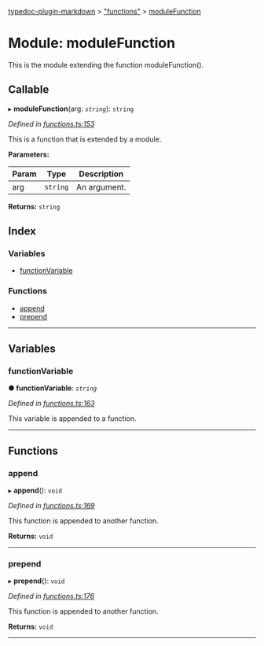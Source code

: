 [typedoc-plugin-markdown](../README.md) > ["functions"](../modules/_functions_.md) > [moduleFunction](../modules/_functions_.modulefunction.md)

# Module: moduleFunction

This is the module extending the function moduleFunction().

## Callable
▸ **moduleFunction**(arg: *`string`*): `string`

*Defined in [functions.ts:153](https://github.com/tgreyjs/typedoc-plugin-markdown/blob/master/examples/src/functions.ts#L153)*

This is a function that is extended by a module.

**Parameters:**

| Param | Type | Description |
| ------ | ------ | ------ |
| arg | `string` |  An argument. |

**Returns:** `string`

## Index

### Variables

* [functionVariable](_functions_.modulefunction.md#functionvariable)

### Functions

* [append](_functions_.modulefunction.md#append)
* [prepend](_functions_.modulefunction.md#prepend)

---

## Variables

<a id="functionvariable"></a>

###  functionVariable

**● functionVariable**: *`string`*

*Defined in [functions.ts:163](https://github.com/tgreyjs/typedoc-plugin-markdown/blob/master/examples/src/functions.ts#L163)*

This variable is appended to a function.

___

## Functions

<a id="append"></a>

###  append

▸ **append**(): `void`

*Defined in [functions.ts:169](https://github.com/tgreyjs/typedoc-plugin-markdown/blob/master/examples/src/functions.ts#L169)*

This function is appended to another function.

**Returns:** `void`

___
<a id="prepend"></a>

###  prepend

▸ **prepend**(): `void`

*Defined in [functions.ts:176](https://github.com/tgreyjs/typedoc-plugin-markdown/blob/master/examples/src/functions.ts#L176)*

This function is appended to another function.

**Returns:** `void`

___

